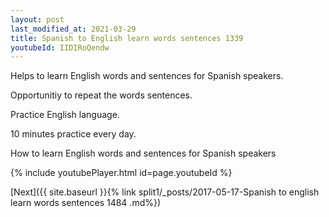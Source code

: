 ```yaml
---
layout: post
last_modified_at: 2021-03-29
title: Spanish to English learn words sentences 1339 
youtubeId: IIDIRoQendw
---
```

 
 
Helps to learn English words and sentences for Spanish speakers.

Opportunitiy to repeat the words sentences. 

Practice English language. 
 
10 minutes practice every day. 
 
How to learn English words and sentences for Spanish speakers 
 
{% include youtubePlayer.html id=page.youtubeId %}
 
 
[Next]({{ site.baseurl }}{% link  split1/_posts/2017-05-17-Spanish to english learn words sentences 1484 .md%})
 
